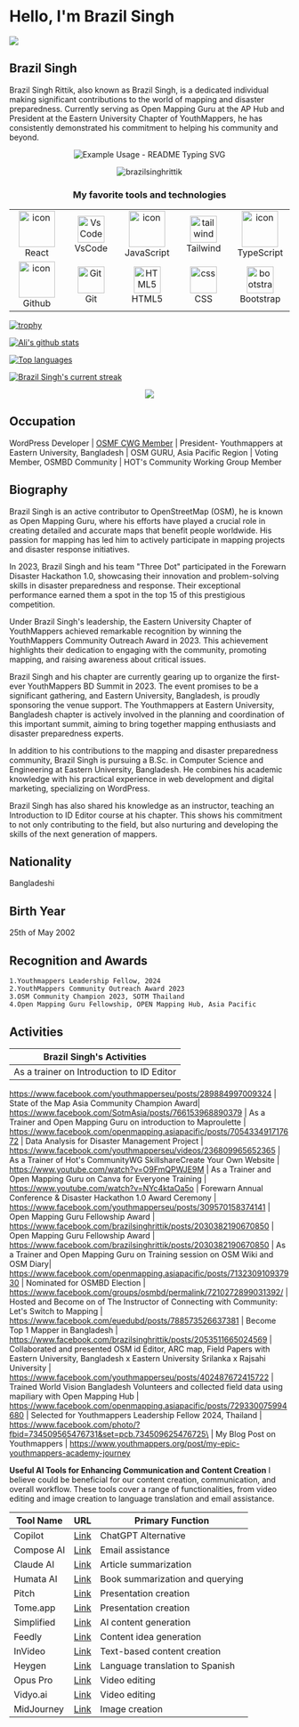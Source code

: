 # Hello, I'm Brazil Singh
<a href="https://www.linkedin.com/in/brazil-singh-rittik/"><img src="https://img.shields.io/badge/-LinkedIn-0072b1?&style=for-the-badge&logo=linkedin&logoColor=white" /></a>

## Brazil Singh
Brazil Singh Rittik, also known as Brazil Singh, is a dedicated individual making significant contributions to the world of mapping and disaster preparedness. Currently serving as Open Mapping Guru at the AP Hub and President at the Eastern University Chapter of YouthMappers, he has consistently demonstrated his commitment to helping his community and beyond.

<p align="center">
  <img src="https://readme-typing-svg.demolab.com/?lines=Hi+welcome+To my Github!; Brazil Singh+WordPress+Web+Developer !; Check+my+Repository!; hope+you+enjoy!&font=Fira%20Code&center=true&width=400&height=65&duration=4000&pause=1000" alt="Example Usage - README Typing SVG">
</p>
<p align="center"> <img src="https://komarev.com/ghpvc/?username=brazilsinghrittik&label=Profile%20views&color=0e75b6&style=flat" alt="brazilsinghrittik" /> </p>

<h3 align="center" font-size='25px'>My favorite tools and technologies</h3>

<table align="center">
  <tr>
    <td align="center" width="96">
        <img src="https://techstack-generator.vercel.app/react-icon.svg" alt="icon" width="65" height="65" />
      <br>React
    </td>
       <td align="center" width="96">
        <img src="https://skillicons.dev/icons?i=vscode" width="48" height="48" alt="VsCode" />
      <br>VsCode
    </td>    
    <td align="center" width="96">
        <img src="https://techstack-generator.vercel.app/js-icon.svg" alt="icon" width="65" height="65" />
      <br>JavaScript
    </td>
      <td align="center" width="96">
        <img src="https://skillicons.dev/icons?i=tailwind" width="48" height="48" alt="tailwind" />
      <br>Tailwind
    </td>
    <td align="center" width="96">
        <img src="https://techstack-generator.vercel.app/ts-icon.svg" alt="icon" width="65" height="65" />
      <br>TypeScript
    </td>
  </tr>
  <tr>
    <td align="center" width="96">
        <img src="https://techstack-generator.vercel.app/github-icon.svg" alt="icon" width="65" height="65" />
      <br>Github
    </td>
    <td align="center" width="96"> 
        <img src="https://user-images.githubusercontent.com/25181517/192108372-f71d70ac-7ae6-4c0d-8395-51d8870c2ef0.png" width="48" height="48" alt="Git" />
      <br>Git
    </td>
    <td align="center"  width="96">
        <img src="https://skillicons.dev/icons?i=html" width="48" height="48" alt="HTML5" />
      <br>HTML5
    </td>
    <td align="center" width="96">
        <img src="https://skillicons.dev/icons?i=css" width="48" height="48" alt="css" />
      <br>CSS
    </td>
    <td align="center"  width="96">
        <img src="https://skillicons.dev/icons?i=bootstrap" width="48" height="48" alt="bootstrap" />
      <br>Bootstrap
    </td>
  
  </tr>
</table>


[![trophy](https://github-profile-trophy.vercel.app/?username=brazilsinghrittik&theme=darkhub)](https://github.com/ryo-ma/github-profile-trophy)

 [![Ali's github stats](https://bad-apple-github-readme.vercel.app/api?username=brazilsinghrittik&show_icons=true&count_private=true&line_height=20&icon_color=00b3ff&theme=blue-green&title_color=00b3ff)](#)
 
 [![Top languages](https://github-readme-mwendwa.vercel.app/api/top-langs/?username=brazilsinghrittik&layout=compact&count_private=true&theme=blue-green&title_color=00b3ff)](#)

 
[![Brazil Singh's current streak](https://streak-stats.demolab.com/?user=brazilsinghrittik&count_private=true&theme=blue-green&title_color=00b3ff)](#)
<p align="center">
     <img src="https://capsule-render.vercel.app/api?type=waving&color=gradient&height=100&section=footer"/>
</p>



## Occupation
WordPress Developer | [OSMF CWG Member](https://osmfoundation.org/wiki/Communication_Working_Group) | President- Youthmappers at Eastern University, Bangladesh | OSM GURU, Asia Pacific Region | Voting Member, OSMBD Community | HOT's Community Working Group Member

## Biography
Brazil Singh is an active contributor to OpenStreetMap (OSM), he is known as Open Mapping Guru, where his efforts have played a crucial role in creating detailed and accurate maps that benefit people worldwide. His passion for mapping has led him to actively participate in mapping projects and disaster response initiatives.

In 2023, Brazil Singh and his team "Three Dot" participated in the Forewarn Disaster Hackathon 1.0, showcasing their innovation and problem-solving skills in disaster preparedness and response. Their exceptional performance earned them a spot in the top 15 of this prestigious competition.

Under Brazil Singh's leadership, the Eastern University Chapter of YouthMappers achieved remarkable recognition by winning the YouthMappers Community Outreach Award in 2023. This achievement highlights their dedication to engaging with the community, promoting mapping, and raising awareness about critical issues.

Brazil Singh and his chapter are currently gearing up to organize the first-ever YouthMappers BD Summit in 2023. The event promises to be a significant gathering, and Eastern University, Bangladesh, is proudly sponsoring the venue support. The Youthmappers at Eastern University, Bangladesh chapter is actively involved in the planning and coordination of this important summit, aiming to bring together mapping enthusiasts and disaster preparedness experts.

In addition to his contributions to the mapping and disaster preparedness community, Brazil Singh is pursuing a B.Sc. in Computer Science and Engineering at Eastern University, Bangladesh. He combines his academic knowledge with his practical experience in web development and digital marketing, specializing on WordPress.

Brazil Singh has also shared his knowledge as an instructor, teaching an Introduction to ID Editor course at his chapter. This shows his commitment to not only contributing to the field, but also nurturing and developing the skills of the next generation of mappers. 

## Nationality
Bangladeshi

## Birth Year
25th of May 2002

## Recognition and Awards
    1.Youthmappers Leadership Fellow, 2024
    2.YouthMappers Community Outreach Award 2023
    3.OSM Community Champion 2023, SOTM Thailand
    4.Open Mapping Guru Fellowship, OPEN Mapping Hub, Asia Pacific
    
## Activities

| Brazil Singh's Activities
|-
| As a trainer on Introduction to ID Editor|
https://www.facebook.com/youthmapperseu/posts/289884997009324
| State of the Map Asia Community Champion Award|
https://www.facebook.com/SotmAsia/posts/766153968890379
| As a Trainer and Open Mapping Guru on introduction to Maproulette |
https://www.facebook.com/openmapping.asiapacific/posts/705433491717672
| Data Analysis for Disaster Management Project |
https://www.facebook.com/youthmapperseu/videos/236809965652365
| As a Trainer of Hot's CommunityWG SkillshareCreate Your Own Website |
https://www.youtube.com/watch?v=O9FmQPWJE9M
| As a Trainer and Open Mapping Guru on Canva for Everyone Training |
https://www.youtube.com/watch?v=NYc4ktaOa5o
| Forewarn Annual Conference & Disaster Hackathon 1.0 Award Ceremony |
https://www.facebook.com/youthmapperseu/posts/309570158374141
| Open Mapping Guru Fellowship Award |
https://www.facebook.com/brazilsinghrittik/posts/2030382190670850
| Open Mapping Guru Fellowship Award |
https://www.facebook.com/brazilsinghrittik/posts/2030382190670850
| As a Trainer and Open Mapping Guru on Training session on OSM Wiki and OSM Diary|
https://www.facebook.com/openmapping.asiapacific/posts/713230910937930
| Nominated for OSMBD Election |
https://www.facebook.com/groups/osmbd/permalink/7210272899031392/
| Hosted and Become on of The Instructor of Connecting with Community: Let's Switch to Mapping  |
https://www.facebook.com/euedubd/posts/788573526637381
| Become Top 1 Mapper in Bangladesh  |
https://www.facebook.com/brazilsinghrittik/posts/2053511665024569
| Collaborated and presented OSM id Editor, ARC map, Field Papers with Eastern University, Bangladesh x Eastern University Srilanka x Rajsahi University  |
https://www.facebook.com/youthmapperseu/posts/402487672415722
| Trained World Vision Bangladesh Volunteers and collected field data using mapiliary with Open Mapping Hub |
https://www.facebook.com/openmapping.asiapacific/posts/729330075994680
| Selected for Youthmappers Leadership Fellow 2024, Thailand |
https://www.facebook.com/photo/?fbid=734509565476731&set=pcb.734509625476725\
| My Blog Post on Youthmappers |
https://www.youthmappers.org/post/my-epic-youthmappers-academy-journey


**Useful AI Tools for Enhancing Communication and Content Creation**
I believe could be beneficial for our content creation, communication, and overall workflow. These tools cover a range of functionalities, from video editing and image creation to language translation and email assistance.

| Tool Name        | URL  | Primary Function                    |
|------------------|------|-------------------------------------|
| Copilot          | [Link](https://copilot.microsoft.com/) | ChatGPT Alternative                 |
| Compose AI       | [Link](https://chromewebstore.google.com/detail/compose-ai-ai-powered-wri/ddlbpiadoechcolndfeaonajmngmhblj?pli=1) | Email assistance                    |
| Claude AI        | [Link](https://claude.ai/) | Article summarization               |
| Humata AI        | [Link](https://humata.ai/) | Book summarization and querying     |
| Pitch            | [Link](https://pitch.com/) | Presentation creation               |
| Tome.app         | [Link](https://tome.app/) | Presentation creation               |
| Simplified       | [Link](https://simplified.com/) | AI content generation               |
| Feedly           | [Link](https://feedly.com/) | Content idea generation             |
| InVideo          | [Link](https://invideo.io/) | Text-based content creation         |
| Heygen           | [Link](https://heygen.com/) | Language translation to Spanish     |
| Opus Pro         | [Link](https://opus.pro/) | Video editing                       |
| Vidyo.ai         | [Link](https://vidyo.ai/) | Video editing                       |
| MidJourney       | [Link](https://midjourney.com/) | Image creation                      |
